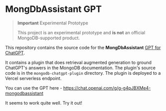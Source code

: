 # MongDbAssistant GPT

> **Important** Experimental Prototype
>
> This project is an experimental prototype and **is not** an official MongoDB-supported product.

This repository contains the source code for the **MongDbAssistant** [GPT for ChatGPT](https://openai.com/blog/introducing-gpts).

It contains a plugin that does retrieval augmented generation to ground ChatGPT's answers in the MongoDB documentation. The plugin's source code is in the `mongodb-chatgpt-plugin` directory. The plugin is deployed to a Vercel serverless endpoint.

You can use the GPT here - <https://chat.openai.com/g/g-g4pJBXMe4-mongodbassistant>

It seems to work quite well. Try it out!
